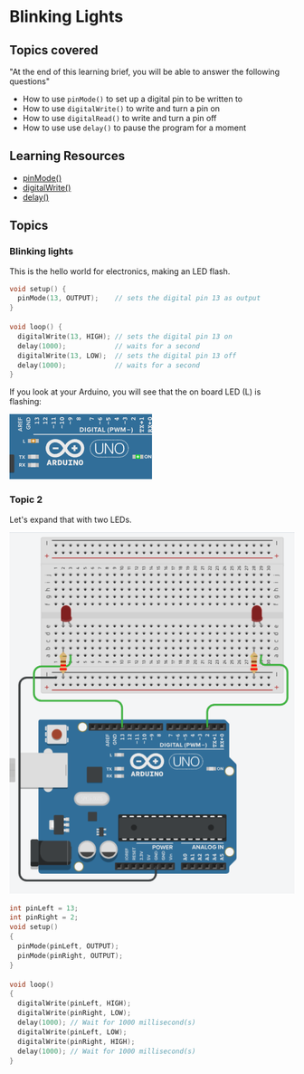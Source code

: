 # Blinking Lights

## Topics covered

"At the end of this learning brief, you will be able to answer the following questions"

* How to use `pinMode()` to set up a digital pin to be written to
* How to use `digitalWrite()` to write and turn a pin on
* How to use `digitalRead()` to write and turn a pin off
* How to use use `delay()` to pause the program for a moment

## Learning Resources

* [pinMode()](https://www.arduino.cc/reference/en/language/functions/digital-io/pinmode/)
* [digitalWrite()](https://www.arduino.cc/reference/en/language/functions/digital-io/digitalwrite/)
* [delay()](https://www.arduino.cc/reference/en/language/functions/time/delay/)

## Topics

### Blinking lights

This is the hello world for electronics, making an LED flash.

```cpp
void setup() {
  pinMode(13, OUTPUT);    // sets the digital pin 13 as output
}

void loop() {
  digitalWrite(13, HIGH); // sets the digital pin 13 on
  delay(1000);            // waits for a second
  digitalWrite(13, LOW);  // sets the digital pin 13 off
  delay(1000);            // waits for a second
}
```

If you look at your Arduino, you will see that the on board LED (L) is flashing: 

![](2022-02-27-13-26-35.png)


### Topic 2

Let's expand that with two LEDs.

![](2022-02-27-13-27-09.png)

```cpp
int pinLeft = 13;
int pinRight = 2;
void setup()
{
  pinMode(pinLeft, OUTPUT);
  pinMode(pinRight, OUTPUT);
}

void loop()
{
  digitalWrite(pinLeft, HIGH);
  digitalWrite(pinRight, LOW);
  delay(1000); // Wait for 1000 millisecond(s)
  digitalWrite(pinLeft, LOW);
  digitalWrite(pinRight, HIGH);
  delay(1000); // Wait for 1000 millisecond(s)
}
```


